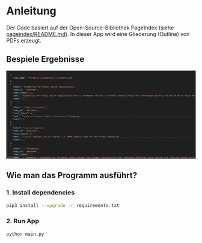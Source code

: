 # Anleitung
Der Code basiert auf der Open-Source-Bibliothek PageIndex (siehe [pageindex/README.md](pageindex/README.md)).
In dieser App wird eine Gliederung (Outline) von PDFs erzeugt.

## Bespiele Ergebnisse

![alt text](image.png)

## Wie man das Programm ausführt?

### 1. Install dependencies

```bash
pip3 install --upgrade -r requirements.txt
```

### 2. Run App 

```bash
python main.py
```

